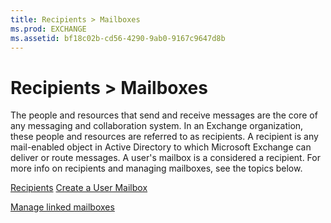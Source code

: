 ```yaml
---
title: Recipients > Mailboxes
ms.prod: EXCHANGE
ms.assetid: bf18c02b-cd56-4290-9ab0-9167c9647d8b
---
```



# Recipients > Mailboxes

The people and resources that send and receive messages are the core of any messaging and collaboration system. In an Exchange organization, these people and resources are referred to as recipients. A recipient is any mail-enabled object in Active Directory to which Microsoft Exchange can deliver or route messages. A user's mailbox is a considered a recipient. For more info on recipients and managing mailboxes, see the topics below.
  
    
    

 [Recipients](http://technet.microsoft.com/library/40300ed4-85a5-463d-bb3a-cf787bd44e9d.aspx)
 [Create a User Mailbox](http://technet.microsoft.com/library/957ca61c-1fa1-42ab-a0e6-8488e4782566.aspx)
  
    
    

 [Manage linked mailboxes](manage-linked-mailboxes.md)

